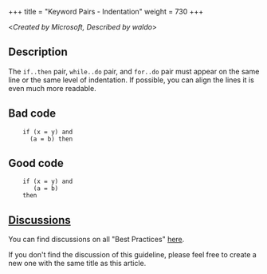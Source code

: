 +++
title = "Keyword Pairs - Indentation"
weight = 730
+++

<_Created by Microsoft, Described by waldo_\>

## Description
The `if..then` pair, `while..do` pair, and `for..do` pair must appear on the same line or the same level of indentation.  If possible, you can align the lines it is even much more readable.

## Bad code

```al
    if (x = y) and
      (a = b) then
```

## Good code

```al
    if (x = y) and
       (a = b) 
    then
```

## [Discussions](https://github.com/microsoft/alguidelines/discussions/categories/bc-best-practices?discussions_q=keyword+pair+indentation+category%3A%22BC+Best+Practices%22)

You can find discussions on all "Best Practices" [here](https://github.com/microsoft/alguidelines/discussions/categories/bc-best-practices).

If you don't find the discussion of this guideline, please feel free to create a new one with the same title as this article. 